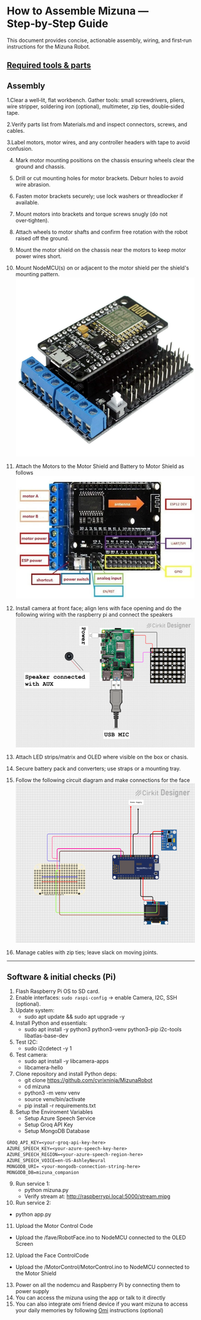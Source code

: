 # How to Assemble Mizuna — Step‑by‑Step Guide

This document provides concise, actionable assembly, wiring, and first‑run instructions for the Mizuna Robot.


## [Required tools & parts](/Materials.md)


## Assembly
1.Clear a well‑lit, flat workbench. Gather tools: small screwdrivers, pliers, wire stripper, soldering iron (optional), multimeter, zip ties, double‑sided tape.

2.Verify parts list from Materials.md and inspect connectors, screws, and cables.

3.Label motors, motor wires, and any controller headers with tape to avoid confusion.

4. Mark motor mounting positions on the chassis ensuring wheels clear the ground and chassis.

5. Drill or cut mounting holes for motor brackets. Deburr holes to avoid wire abrasion.

6. Fasten motor brackets securely; use lock washers or threadlocker if available.

7. Mount motors into brackets and torque screws snugly (do not over‑tighten).

8. Attach wheels to motor shafts and confirm free rotation with the robot raised off the ground.

9. Mount the motor shield on the chassis near the motors to keep motor power wires short.

10. Mount NodeMCU(s) on or adjacent to the motor shield per the shield's mounting pattern.
![Motor Shield](/circuit_diagrams/motor_shield.png)

11. Attach the Motors to the Motor Shield and Battery to Motor Shield as follows
![Motor](/circuit_diagrams/motor.jpeg)

11. Install camera at front face; align lens with face opening and do the following wiring with the raspberry pi and connect the speakers
![Raspberry Pi](/circuit_diagrams/raspberry_pi.png)

12. Attach LED strips/matrix and OLED where visible on the box or chasis.

13. Secure battery pack and converters; use straps or a mounting tray.

14. Follow the following circuit diagram and make connections for the face
 ![Face](/circuit_diagrams/face.png)

15. Manage cables with zip ties; leave slack on moving joints.


---

## Software & initial checks (Pi)
1. Flash Raspberry Pi OS to SD card.
2. Enable interfaces: `sudo raspi-config` → enable Camera, I2C, SSH (optional).
3. Update system:
   - sudo apt update && sudo apt upgrade -y
4. Install Python and essentials:
   - sudo apt install -y python3 python3-venv python3-pip i2c-tools libatlas-base-dev
5. Test I2C:
   - sudo i2cdetect -y 1
6. Test camera:
   - sudo apt install -y libcamera-apps
   - libcamera-hello
7. Clone repository and install Python deps:
   - git clone https://github.com/cyrixninja/MizunaRobot
   - cd mizuna
   - python3 -m venv venv
   - source venv/bin/activate
   - pip install -r requirements.txt
8. Setup the Enviroment Variables
   - Setup Azure Speech Service
   - Setup Groq API Key
   - Setup MongoDB Database
```
GROQ_API_KEY=<your-groq-api-key-here>
AZURE_SPEECH_KEY=<your-azure-speech-key-here>
AZURE_SPEECH_REGION=<your-azure-speech-region-here>
AZURE_SPEECH_VOICE=en-US-AshleyNeural
MONGODB_URI= <your-mongodb-connection-string-here>
MONGODB_DB=mizuna_companion
```
9. Run service 1:
   - python mizuna.py
   - Verify stream at: http://raspberrypi.local:5000/stream.mjpg
10. Run service 2:
   - python app.py
11. Upload the Motor Control Code
   - Upload the  /fave/RobotFace.ino to NodeMCU connected to the OLED Screen
12. Upload the Face ControlCode
   - Upload the  /MotorControl/MotorControl.ino to NodeMCU connected to the Motor Shield
13. Power on all the nodemcu and Raspberry Pi by connecting them to power supply
14. You can access the mizuna using the app or talk to it directly
15. You can also integrate omi friend device if you want mizuna to access your daily memories by following [Omi](/omi/omi.md) instructions (optional)